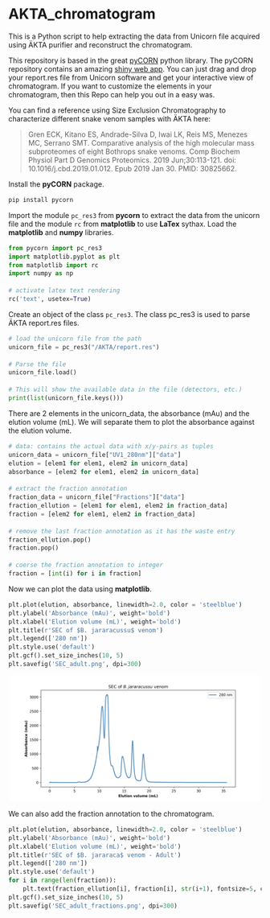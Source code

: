 # AKTA_chromatogram
This is a Python script to help extracting the data from Unicorn file acquired using ÄKTA purifier and reconstruct the chromatogram.

This repository is based in the great [pyCORN](https://github.com/pyahmed/PyCORN) python library.
The pyCORN repository contains an amazing [shiny web app](http://pycornweb.appspot.com).
You can just drag and drop your report.res file from Unicorn software and get your interactive view of chromatogram.
If you want to customize the elements in your chromatogram, then this Repo can help you out in a easy was.

You can find a reference using Size Exclusion Chromatography to characterize different snake venom samples with ÄKTA here:
>Gren ECK, Kitano ES, Andrade-Silva D, Iwai LK, Reis MS, Menezes MC, Serrano SMT. Comparative analysis of the high molecular mass subproteomes of eight Bothrops snake venoms. Comp Biochem Physiol Part D Genomics Proteomics. 2019 Jun;30:113-121. doi: 10.1016/j.cbd.2019.01.012. Epub 2019 Jan 30. PMID: 30825662.

Install the **pyCORN** package.

```python
pip install pycorn
```

Import the module `pc_res3` from **pycorn** to extract the data from the unicorn file and the module `rc` from **matplotlib** to use **LaTex** sythax.
Load the **matplotlib** and **numpy** libraries.

```python
from pycorn import pc_res3
import matplotlib.pyplot as plt
from matplotlib import rc
import numpy as np

# activate latex text rendering
rc('text', usetex=True)
```

Create an object of the class `pc_res3`. The class pc_res3 is used to parse ÄKTA report.res files.

```python
# load the unicorn file from the path
unicorn_file = pc_res3("/AKTA/report.res")

# Parse the file
unicorn_file.load()

# This will show the available data in the file (detectors, etc.)
print(list(unicorn_file.keys()))
```

There are 2 elements in the unicorn_data, the absorbance (mAu) and the elution volume (mL). We will separate them to plot the absorbance against the elution volume.

```python
# data: contains the actual data with x/y-pairs as tuples
unicorn_data = unicorn_file["UV1_280nm"]["data"]
elution = [elem1 for elem1, elem2 in unicorn_data]
absorbance = [elem2 for elem1, elem2 in unicorn_data]

# extract the fraction annotation
fraction_data = unicorn_file["Fractions"]["data"]
fraction_ellution = [elem1 for elem1, elem2 in fraction_data]
fraction = [elem2 for elem1, elem2 in fraction_data]

# remove the last fraction annotation as it has the waste entry
fraction_ellution.pop()
fraction.pop()

# coerse the fraction annotation to integer
fraction = [int(i) for i in fraction]
```

Now we can plot the data using **matplotlib**.

```python
plt.plot(elution, absorbance, linewidth=2.0, color = 'steelblue')
plt.ylabel('Absorbance (mAu)', weight='bold')
plt.xlabel('Elution volume (mL)', weight='bold')
plt.title(r'SEC of $B. jararacussu$ venom')
plt.legend(['280 nm'])
plt.style.use('default')
plt.gcf().set_size_inches(10, 5)
plt.savefig('SEC_adult.png', dpi=300)
```
<p align="center">
<img src="https://github.com/41ison/AKTA_chromatogram/blob/main/SEC_Bjararacussu.png" width="500">
</p>

We can also add the fraction annotation to the chromatogram.

```python
plt.plot(elution, absorbance, linewidth=2.0, color = 'steelblue')
plt.ylabel('Absorbance (mAu)', weight='bold')
plt.xlabel('Elution volume (mL)', weight='bold')
plt.title(r'SEC of $B. jararaca$ venom - Adult')
plt.legend(['280 nm'])
plt.style.use('default')
for i in range(len(fraction)):
    plt.text(fraction_ellution[i], fraction[i], str(i+1), fontsize=5, color='red')
plt.gcf().set_size_inches(10, 5)
plt.savefig('SEC_adult_fractions.png', dpi=300)
```
